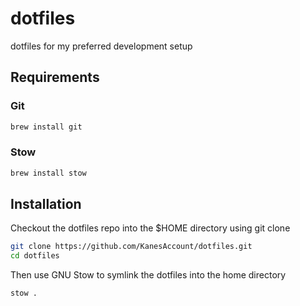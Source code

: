 # dotfiles
dotfiles for my preferred development setup

## Requirements 

### Git 

```bash
brew install git
```

### Stow

```bash
brew install stow
```

## Installation

Checkout the dotfiles repo into the $HOME directory using git clone

```bash
git clone https://github.com/KanesAccount/dotfiles.git
cd dotfiles
```
Then use GNU Stow to symlink the dotfiles into the home directory

```bash
stow .
```

